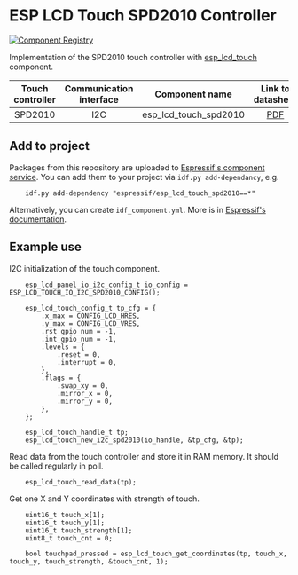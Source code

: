 # ESP LCD Touch SPD2010 Controller

[![Component Registry](https://components.espressif.com/components/espressif/esp_lcd_touch_spd2010/badge.svg)](https://components.espressif.com/components/espressif/esp_lcd_touch_spd2010)

Implementation of the SPD2010 touch controller with [esp_lcd_touch](https://github.com/espressif/esp-bsp/tree/master/components/lcd_touch/esp_lcd_touch) component.

| Touch controller | Communication interface |    Component name     |                                Link to datasheet                                |
| :--------------: | :---------------------: | :-------------------: | :-----------------------------------------------------------------------------: |
|     SPD2010      |           I2C           | esp_lcd_touch_spd2010 | [PDF](https://dl.espressif.com/AE/esp-iot-solution/SPD2010(L-WEA2010)_0.50.pdf) |

## Add to project

Packages from this repository are uploaded to [Espressif's component service](https://components.espressif.com/).
You can add them to your project via `idf.py add-dependancy`, e.g.
```
    idf.py add-dependency "espressif/esp_lcd_touch_spd2010==*"
```

Alternatively, you can create `idf_component.yml`. More is in [Espressif's documentation](https://docs.espressif.com/projects/esp-idf/en/latest/esp32/api-guides/tools/idf-component-manager.html).

## Example use

I2C initialization of the touch component.

```
    esp_lcd_panel_io_i2c_config_t io_config = ESP_LCD_TOUCH_IO_I2C_SPD2010_CONFIG();

    esp_lcd_touch_config_t tp_cfg = {
        .x_max = CONFIG_LCD_HRES,
        .y_max = CONFIG_LCD_VRES,
        .rst_gpio_num = -1,
        .int_gpio_num = -1,
        .levels = {
            .reset = 0,
            .interrupt = 0,
        },
        .flags = {
            .swap_xy = 0,
            .mirror_x = 0,
            .mirror_y = 0,
        },
    };

    esp_lcd_touch_handle_t tp;
    esp_lcd_touch_new_i2c_spd2010(io_handle, &tp_cfg, &tp);
```

Read data from the touch controller and store it in RAM memory. It should be called regularly in poll.

```
    esp_lcd_touch_read_data(tp);
```

Get one X and Y coordinates with strength of touch.

```
    uint16_t touch_x[1];
    uint16_t touch_y[1];
    uint16_t touch_strength[1];
    uint8_t touch_cnt = 0;

    bool touchpad_pressed = esp_lcd_touch_get_coordinates(tp, touch_x, touch_y, touch_strength, &touch_cnt, 1);
```
